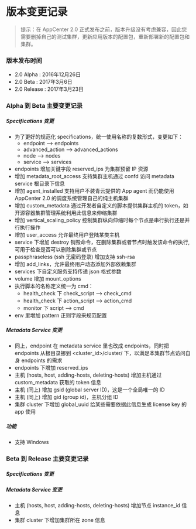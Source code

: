 # 版本变更记录

>提示：在 AppCenter 2.0 正式发布之前，版本升级没有考虑兼容，因此您需要删掉自己的测试集群，更新应用版本的配置包，重新部署新的配置包和集群。

### 版本发布时间
* 2.0 Alpha  : 2016年12月26日
* 2.0 Beta   : 2017年3月6日
* 2.0 Release : 2017年3月23日

### Alpha 到 Beta 主要变更记录

##### Specifications 变更
* 为了更好的规范化 specifications，统一使用名称的复数形式，变更如下：
  * endpoint --> endpoints
  * advanced\_action --> advanced_actions
  * node --> nodes
  * service --> services
* endpoints 增加关键字段 reserved_ips 为集群预留 IP 资源
* 增加 metadata\_root_access 支持集群主机通过 confd 访问 metadata service 根目录下信息
* 增加 agent_installed 支持用户不装青云提供的 App agent 而仍能使用 AppCenter 2.0 的调度系统管理自己的纯主机集群
* 增加 custom_metadata 通过开发者自定义的脚本提供集群主机的 token，如开源容器集群管理系统利用此信息来伸缩集群
* 增加 vertical\_scaling_policy 控制集群纵向伸缩时每个节点是串行执行还是并行执行操作 
* 增加 user_access 允许最终用户登陆某类主机
* service 下增加 destroy 销毁命令，在删除集群或者节点时触发该命令的执行, 可用于检查是否可以删除集群或节点
* passphraseless (ssh 无密码登录) 增加支持 ssh-rsa
* 增加 add_links，允许最终用户动态添加外部依赖集群
* services 下自定义服务支持传递 json 格式参数 
* volume 增加 mount_options
* 执行脚本的名称定义统一为 cmd：
  * health\_check 下 check\_script --> check\_cmd
  * health\_check 下 action\_script --> action_cmd
  * monitor 下 script --> cmd
* env 里增加 pattern 正则字段来规范配置
  
##### Metadata Service 变更
* 同上，endpoint 在 metadata service 里也改成 endpoints，同时把 endpoints 从根目录挪到 <cluster_id>/cluster/ 下，以满足本集群节点访问自身 endpoints 的需求
* endpoints 下增加 reserved_ips
* 主机 (hosts, host, adding-hosts, deleting-hosts) 增加主机通过 custom_metadata 获取的 token 信息
* 主机 (同上) 增加 gsid (global server ID)，这是一个全局唯一的 ID
* 主机 (同上) 增加 gid (group id)，主机分组 ID
* 集群 cluster 下增加 global_uuid 给某些需要依据此信息生成 license key 的 app 使用	

##### 功能
* 支持 Windows


### Beta 到 Release 主要变更记录

##### Specifications 变更
  
##### Metadata Service 变更
* 主机 (hosts, host, adding-hosts, deleting-hosts) 增加节点 instance_id 信息
* 集群 cluster 下增加集群所在 zone 信息	